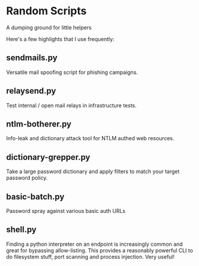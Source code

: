# Random Scripts

A dumping ground for little helpers

Here's a few highlights that I use frequently:

## sendmails.py

Versatile mail spoofing script for phishing campaigns.

## relaysend.py

Test internal / open mail relays in infrastructure tests.

## ntlm-botherer.py

Info-leak and dictionary attack tool for NTLM authed web resources.

## dictionary-grepper.py

Take a large password dictionary and apply filters to match your target password policy.

## basic-batch.py

Password spray against various basic auth URLs

## shell.py

Finding a python interpreter on an endpoint is increasingly common and great for bypassing allow-listing. This provides a reasonably powerful CLI to do filesystem stuff, port scanning and process injection. Very useful!
